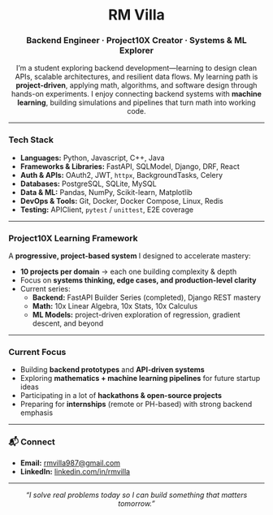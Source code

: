 <h1 align="center">RM Villa</h1>
<h3 align="center">Backend Engineer · Project10X Creator · Systems & ML Explorer</h3>
<p align="center">
  I’m a student exploring backend development—learning to design clean APIs, scalable architectures, and resilient data flows.  
  My learning path is <b>project-driven</b>, applying math, algorithms, and software design through hands-on experiments.  
  I enjoy connecting backend systems with <b>machine learning</b>, building simulations and pipelines that turn math into working code.  
</p>

---

### Tech Stack

- **Languages:** Python, Javascript, C++, Java  
- **Frameworks & Libraries:** FastAPI, SQLModel, Django, DRF, React  
- **Auth & APIs:** OAuth2, JWT, `httpx`, BackgroundTasks, Celery  
- **Databases:** PostgreSQL, SQLite, MySQL  
- **Data & ML:** Pandas, NumPy, Scikit-learn, Matplotlib  
- **DevOps & Tools:** Git, Docker, Docker Compose, Linux, Redis  
- **Testing:** APIClient, `pytest` / `unittest`, E2E coverage  

---

### Project10X Learning Framework

A **progressive, project-based system** I designed to accelerate mastery:

- **10 projects per domain** → each one building complexity & depth  
- Focus on **systems thinking, edge cases, and production-level clarity**  
- Current series:  
  - **Backend:** FastAPI Builder Series (completed), Django REST mastery  
  - **Math:** 10x Linear Algebra, 10x Stats, 10x Calculus  
  - **ML Models:** project-driven exploration of regression, gradient descent, and beyond  

---

### Current Focus

- Building **backend prototypes** and **API-driven systems**  
- Exploring **mathematics + machine learning pipelines** for future startup ideas  
- Participating in a lot of **hackathons & open-source projects**  
- Preparing for **internships** (remote or PH-based) with strong backend emphasis  

---

### 📬 Connect

- **Email:** rmvilla987@gmail.com  
- **LinkedIn:** [linkedin.com/in/rmvilla](https://www.linkedin.com/in/villarm)  

---

<p align="center"><i>“I solve real problems today so I can build something that matters tomorrow.”</i></p>
